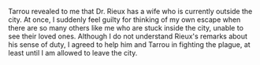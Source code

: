 Tarrou revealed to me that Dr. Rieux has a wife who is currently outside the city. At once, I suddenly feel guilty for thinking of my own escape when there are so many others like me who are stuck inside the city, unable to see their loved ones. Although I do not understand Rieux's remarks about his sense of duty, I agreed to help him and Tarrou in fighting the plague, at least until I am allowed to leave the city. 